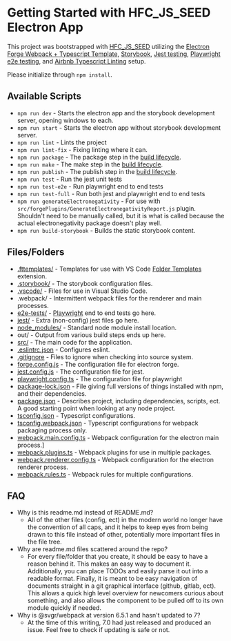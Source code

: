 # Getting Started with HFC_JS_SEED Electron App

This project was bootstrapped with [HFC_JS_SEED](https://github.com/HappyFunCorp/HFC_JS_SEED) utilizing the [Electron Forge Webpack + Typescript Template](https://www.electronforge.io/templates/typescript-+-webpack-template), [Storybook](https://storybook.js.org/), [Jest testing](https://jestjs.io/), [Playwright e2e testing](https://playwright.dev/), and [Airbnb Typescript Linting](https://www.npmjs.com/package/eslint-config-airbnb-typescript) setup.

Please initialize through `npm install`.

## Available Scripts

- `npm run dev` - Starts the electron app and the storybook development server, opening windows to each.
- `npm run start` - Starts the electron app without storybook development server.
- `npm run lint` - Lints the project
- `npm run lint-fix` - Fixing linting where it can.
- `npm run package` - The package step in the [build lifecycle](https://www.electronforge.io/core-concepts/build-lifecycle).
- `npm run make` - The make step in the [build lifecycle](https://www.electronforge.io/core-concepts/build-lifecycle).
- `npm run publish` - The publish step in the [build lifecycle](https://www.electronforge.io/core-concepts/build-lifecycle).
- `npm run test` - Run the jest unit tests
- `npm run test-e2e` - Run playwright end to end tests
- `npm run test-full` - Run both jest and playwright end to end tests
- `npm run generateElectronegativity` - For use with `src/forgePlugins/GenerateElectronegativityReport.js` plugin. Shouldn't need to be manually called, but it is what is called because the actual electronegativity package doesn't play well.
- `npm run build-storybook` - Builds the static storybook content.

## Files/Folders

- [.fttemplates/](.fttemplates/readme.md) - Templates for use with VS Code [Folder Templates](https://marketplace.visualstudio.com/items?itemName=Huuums.vscode-fast-folder-structure) extension.
- [.storybook/](.storybook/readme.md) - The storybook configuration files.
- [.vscode/](.vscode/readme.md) - Files for use in Visual Studio Code.
- .webpack/ - Intermittent webpack files for the renderer and main processes.
- [e2e-tests/](e2e-tests/readme.md) - [Playwright](https://playwright.dev/) end to end tests go here.
- [jest/](jest/readme.md) - Extra (non-config) jest files go here.
- [node_modules/](https://docs.npmjs.com/cli/v9/configuring-npm/folders) - Standard node module install location.
- out/ - Output from various build steps ends up here.
- [src/](src/readme.md) - The main code for the application.
- [.eslintrc.json](https://eslint.org/docs/latest/user-guide/configuring/) - Configures eslint.
- [.gitignore](https://git-scm.com/docs/gitignore) - Files to ignore when checking into source system.
- [forge.config.js](https://www.electronforge.io/configuration) - The configuration file for electron forge.
- [jest.config.js](https://jestjs.io/docs/configuration) - The configuration file for jest.
- [playwright.config.ts](https://playwright.dev/docs/test-configuration) - The configuration file for playwright
- [package-lock.json](https://docs.npmjs.com/cli/v9/configuring-npm/package-lock-json) - File giving full versions of things installed with npm, and their dependencies.
- [package.json](https://docs.npmjs.com/cli/v9/configuring-npm/package-json) - Describes project, including dependencies, scripts, ect. A good starting point when looking at any node project.
- [tsconfig.json](https://www.typescriptlang.org/docs/handbook/tsconfig-json.html) - Typescript configurations.
- [tsconfig.webpack.json](https://www.typescriptlang.org/docs/handbook/tsconfig-json.html) - Typescript configurations for webpack packaging process only.
- [webpack.main.config.ts](https://webpack.js.org/configuration/) - Webpack configuration for the electron main process.]
- [webpack.plugins.ts](https://webpack.js.org/configuration/) - Webpack plugins for use in multiple packages.
- [webpack.renderer.config.ts](https://webpack.js.org/configuration/) - Webpack configuration for the electron renderer process.
- [webpack.rules.ts](https://webpack.js.org/configuration/) - Webpack rules for multiple configurations.

## FAQ

- Why is this readme.md instead of README.md?
  - All of the other files (config, ect) in the modern world no longer have the convention of all caps, and it helps to keep eyes from being drawn to this file instead of other, potentially more important files in the file tree.
- Why are readme.md files scattered around the repo?
  - For every file/folder that you create, it should be easy to have a reason behind it. This makes an easy way to document it. Additionally, you can place TODOs and easily parse it out into a readable format. Finally, it is meant to be easy navigation of documents straight in a git graphical interface (github, gitlab, ect). This allows a quick high level overview for newcomers curious about something, and also allows the component to be pulled off to its own module quickly if needed. 
- Why is @svgr/webpack at version 6.5.1 and hasn't updated to 7?
  - At the time of this writing, 7.0 had just released and produced an issue. Feel free to check if updating is safe or not.